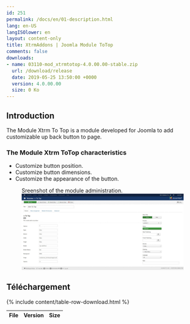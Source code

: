 ```yaml
---
id: 251
permalink: /docs/en/01-description.html
lang: en-US
langISOlower: en
layout: content-only
title: XtrmAddons | Joomla Module ToTop
comments: false
downloads:
- name: 03110-mod_xtrmtotop-4.0.00.00-stable.zip
  url: /download/release
  date: 2019-05-25 13:50:00 +0000
  version: 4.0.00.00
  size: 0 Ko
---
```


<article class="main-content d-flex">
  <div class="p-2 flex-grow-1">
    <h2>Introduction</h2>
    <p class="text-justify">
      The Module Xtrm To Top is a module developed for Joomla to add customizable up back button to page.
    </p>
    <h3>The Module Xtrm ToTop characteristics</h3>
    <ul class="mb-3">
      <li>Customize button position.</li>
      <li>Customize button dimensions.</li>
      <li>Customize the appearance of the button.</li>
    </ul>
    <figure class="mb-3">
      <figcaption class="text-justify">
        Sreenshot of the module administration.
      </figcaption>
      <a target="_blank" href="/assets/images/mod-xtrmtotop.jpg" class="screenshot-link">
        <img id="scrback" class="screenshot-full" src="/assets/images/mod-xtrmtotop.jpg"
          alt="Module Xtrm ToTop Backend" />
      </a>
    </figure>
    <h2>Téléchargement</h2>
    <table class="table table-hover">
      <thead>
        <tr>
          <th scope="col">File</th>
          <th scope="col">Version</th>
          <th scope="col">Size</th>
        </tr>
      </thead>
      <tbody>
        {% include content/table-row-download.html %}
      </tbody>
    </table>
  </div>
</article>
